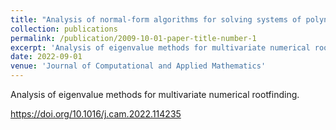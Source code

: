 ```yaml
---
title: "Analysis of normal-form algorithms for solving systems of polynomial equations"
collection: publications
permalink: /publication/2009-10-01-paper-title-number-1
excerpt: 'Analysis of eigenvalue methods for multivariate numerical rootfinding.'
date: 2022-09-01
venue: 'Journal of Computational and Applied Mathematics'
---
```

Analysis of eigenvalue methods for multivariate numerical rootfinding.

https://doi.org/10.1016/j.cam.2022.114235

